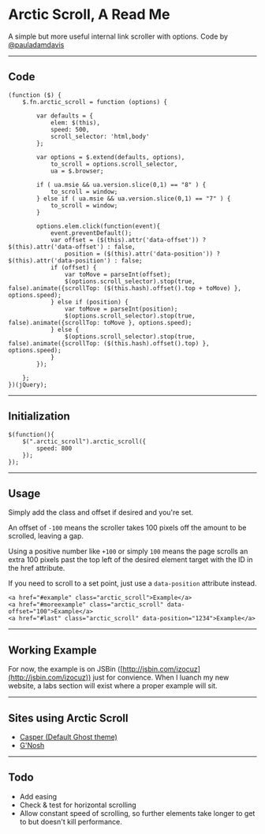 # Arctic Scroll, A Read Me

A simple but more useful internal link scroller with options. Code by [@pauladamdavis](http://twitter.com/pauladamdavis)

---

## Code

	(function ($) {
	    $.fn.arctic_scroll = function (options) {
	
	        var defaults = {
	            elem: $(this),
	            speed: 500,
	            scroll_selector: 'html,body'
	        };
	        
	        var options = $.extend(defaults, options),
	            to_scroll = options.scroll_selector,
	            ua = $.browser;
	        
	        if ( ua.msie && ua.version.slice(0,1) == "8" ) {
	            to_scroll = window;
	        } else if ( ua.msie && ua.version.slice(0,1) == "7" ) {
	            to_scroll = window;
	        }
	
	        options.elem.click(function(event){     
	            event.preventDefault();
	            var offset = ($(this).attr('data-offset')) ? $(this).attr('data-offset') : false,
	                position = ($(this).attr('data-position')) ? $(this).attr('data-position') : false;         
	            if (offset) {
	                var toMove = parseInt(offset);
	                $(options.scroll_selector).stop(true, false).animate({scrollTop: ($(this.hash).offset().top + toMove) }, options.speed);
	            } else if (position) {
	                var toMove = parseInt(position);
	                $(options.scroll_selector).stop(true, false).animate({scrollTop: toMove }, options.speed);
	            } else {
	                $(options.scroll_selector).stop(true, false).animate({scrollTop: ($(this.hash).offset().top) }, options.speed);
	            }
	        });
	
	    };
	})(jQuery);

---

## Initialization

	$(function(){
	    $(".arctic_scroll").arctic_scroll({
	        speed: 800
	    });
	});

---

## Usage

Simply add the class and offset if desired and you're set.

An offset of `-100` means the scroller takes 100 pixels off the amount to be scrolled, leaving a gap.

Using a positive number like `+100` or simply `100` means the page scrolls an extra 100 pixels past the top left of the desired element target with the ID in the href attribute.

If you need to scroll to a set point, just use a `data-position` attribute instead.

	<a href="#example" class="arctic_scroll">Example</a>
	<a href="#moreexample" class="arctic_scroll" data-offset="100">Example</a>
	<a href="#last" class="arctic_scroll" data-position="1234">Example</a>

---

## Working Example

For now, the example is on JSBin ([http://jsbin.com/izocuz](http://jsbin.com/izocuz)) just for convience. When I luanch my new website, a labs section will exist where a proper example will sit.

---

## Sites using Arctic Scroll

* [Casper (Default Ghost theme)](https://github.com/TryGhost/Casper)
* [G'Nosh](http://gnosh.co.uk)

---

## Todo

* Add easing
* Check & test for horizontal scrolling
* Allow constant speed of scrolling, so further elements take longer to get to but doesn't kill performance.
